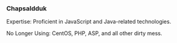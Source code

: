 ### Chapsaldduk

Expertise: Proficient in JavaScript and Java-related technologies.

No Longer Using: CentOS, PHP, ASP, and all other dirty mess.
